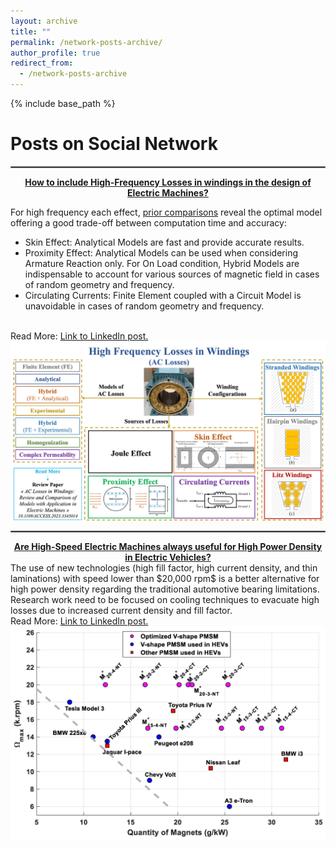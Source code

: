 ```yaml
---
layout: archive
title: ""
permalink: /network-posts-archive/
author_profile: true
redirect_from:
  - /network-posts-archive
---
```


{% include base_path %}


Posts on Social Network
=

<hr style="border:1px solid gray">  
<center><b><a href="https://www.linkedin.com/posts/taha-el-hajji-research-electric-machines_electricalmachines-electricmotors-pmsm-activity-7149245436267032576-80n-?utm_source=share&utm_medium=member_desktop" target="_blank">How to include High-Frequency Losses in windings in the design of Electric Machines?</a></b></center>  


For high frequency each effect, <a href="https://ieeexplore.ieee.org/document/10366258" target="_blank">prior comparisons</a> reveal the optimal model offering a good trade-off between computation time and accuracy:
- Skin Effect: Analytical Models are fast and provide accurate results.
- Proximity Effect: Analytical Models can be used when considering Armature Reaction only. For On Load condition, Hybrid Models are indispensable to account for various sources of magnetic field in cases of random geometry and frequency.
- Circulating Currents: Finite Element coupled with a Circuit Model is unavoidable in cases of random geometry and frequency.  
<br>
Read More: <a href="https://www.linkedin.com/posts/taha-el-hajji-research-electric-machines_electricalmachines-electricmotors-pmsm-activity-7149245436267032576-80n-?utm_source=share&utm_medium=member_desktop" target="_blank">Link to LinkedIn post.</a>  

<div><img src="/images/Post_2_Linkedin_Figure.jpg"
       alt="Picture"
       align="center"
       width="600px"
       style="display: block; margin: 0 auto">
</div>  
<hr style="border:1px solid gray">  


<center><b><a href="https://www.linkedin.com/posts/taha-el-hajji-research-electric-machines_highspeed-highpowerdensity-electricmachine-activity-7041172937176985601-PS2k?utm_source=share&utm_medium=member_desktop" target="_blank">Are High-Speed Electric Machines always useful for High Power Density in Electric Vehicles?</a></b></center>  
The use of new technologies (high fill factor, high current density, and thin laminations) with speed lower than $20,000 rpm$ is a better alternative for high power density regarding the traditional automotive bearing limitations. Research work need to be focused on cooling techniques to evacuate high losses due to increased current density and fill factor.  
<br>
Read More: <a href="https://www.linkedin.com/posts/taha-el-hajji-research-electric-machines_highspeed-highpowerdensity-electricmachine-activity-7041172937176985601-PS2k?utm_source=share&utm_medium=member_desktop" target="_blank">Link to LinkedIn post.</a>  
<div><img src="/images/Post_1_Linkedin_Figure.png"
       alt="Picture"
       align="center"
       width="600px"
       style="display: block; margin: 0 auto">
</div>  


